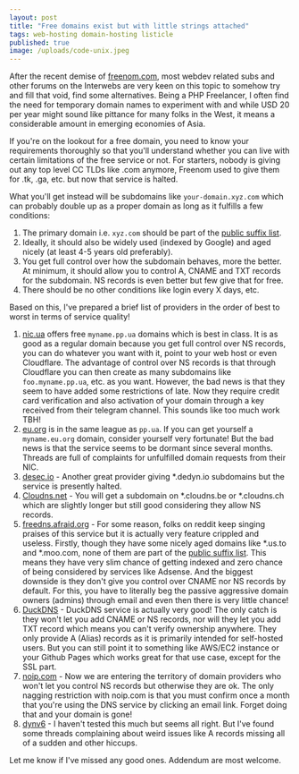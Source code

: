 ```yaml
---
layout: post
title: "Free domains exist but with little strings attached"
tags: web-hosting domain-hosting listicle
published: true
image: /uploads/code-unix.jpeg
---
```


After the recent demise of [freenom.com](https://www.techspot.com/news/97856-meta-suing-freenom-cybercriminals-favorite-domain-registrar.html), most webdev related subs and other forums on the Interwebs are very keen on this topic to somehow try and fill that void, find some alternatives. Being a PHP Freelancer, I often find the need for temporary domain names to experiment with and while USD 20 per year might sound like pittance for many folks in the West, it means a considerable amount in emerging economies of Asia.

If you're on the lookout for a free domain, you need to know your requirements thoroughly so that you'll understand whether you can live with certain limitations of the free service or not. For starters, nobody is giving out any top level CC TLDs like .com anymore, Freenom used to give them for .tk, .ga, etc. but now that service is halted.

What you'll get instead will be subdomains like `your-domain.xyz.com` which can probably double up as a proper domain as long as it fulfills a few conditions:

1. The primary domain i.e. `xyz.com` should be part of the [public suffix list](https://publicsuffix.org/list/public_suffix_list.dat).
2. Ideally, it should also be widely used (indexed by Google) and aged nicely (at least 4-5 years old preferably).
3. You get full control over how the subdomain behaves, more the better. At minimum, it should allow you to control A, CNAME and TXT records for the subdomain. NS records is even better but few give that for free.
4. There should be no other conditions like login every X days, etc.

Based on this, I've prepared a brief list of providers in the order of best to worst in terms of service quality!

1. [nic.ua](https://nic.ua/en/domains/.pp.ua) offers free `myname.pp.ua` domains which is best in class. It is as good as a regular domain because you get full control over NS records, you can do whatever you want with it, point to your web host or even Cloudflare. The advantage of control over NS records is that through Cloudflare you can then create as many subdomains like `foo.myname.pp.ua`, etc. as you want. However, the bad news is that they seem to have added some restrictions of late. Now they require credit card verification and also activation of your domain through a key received from their telegram channel. This sounds like too much work TBH!
2. [eu.org](https://nic.eu.org/arf/en/domain/new/) is in the same league as `pp.ua`. If you can get yourself a `myname.eu.org` domain, consider yourself very fortunate! But the bad news is that the service seems to be dormant since several months. Threads are full of complaints for unfulfilled domain requests from their NIC.
3. [desec.io](https://desec.io/domains) - Another great provider giving *.dedyn.io subdomains but the service is presently halted.
4. [Cloudns.net](http://www.cloudns.net) - You will get a subdomain on *.cloudns.be or *.cloudns.ch which are slightly longer but still good considering they allow NS records.
5. [freedns.afraid.org](https://freedns.afraid.org/) - For some reason, folks on reddit keep singing praises of this service but it is actually very feature crippled and useless. Firstly, though they have some nicely aged domains like *.us.to and *.moo.com, none of them are part of the [public suffix list](https://publicsuffix.org/list/public_suffix_list.dat). This means they have very slim chance of getting indexed and zero chance of being considered by services like Adsense. And the biggest downside is they don't give you control over CNAME nor NS records by default. For this, you have to literally beg the passive aggressive domain owners (admins) through email and even then there is very little chance!
6. [DuckDNS](https://www.duckdns.org/) - DuckDNS service is actually very good! The only catch is they won't let you add CNAME or NS records, nor will they let you add TXT record which means you can't verify ownership anywhere. They only provide A (Alias) records as it is primarily intended for self-hosted users. But you can still point it to something like AWS/EC2 instance or your Github Pages which works great for that use case, except for the SSL part.
7. [noip.com](https://www.noip.com/) - Now we are entering the territory of domain providers who won't let you control NS records but otherwise they are ok. The only nagging restriction with noip.com is that you must confirm once a month that you're using the DNS service by clicking an email link. Forget doing that and your domain is gone!
8. [dynv6](https://dynv6.com/) - I haven't tested this much but seems all right. But I've found some threads complaining about weird issues like A records missing all of a sudden and other hiccups.

Let me know if I've missed any good ones. Addendum are most welcome.